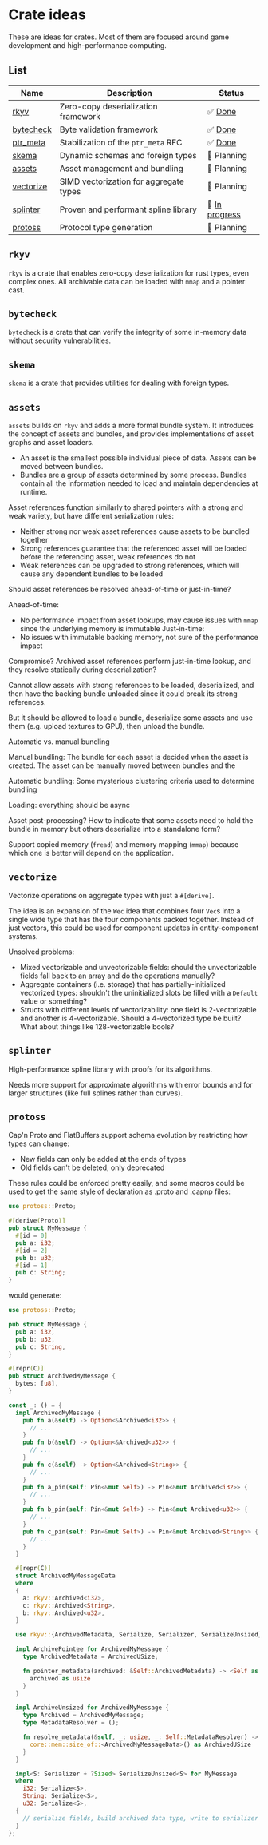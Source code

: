 # Crate ideas

These are ideas for crates. Most of them are focused around game development and high-performance
computing.

## List

| Name                      | Description                               | Status                        |
|---------------------------|-------------------------------------------|-------------------------------|
| [rkyv](#rkyv)             | Zero-copy deserialization framework       | ✅ [Done][rkyv]               |
| [bytecheck](#bytecheck)   | Byte validation framework                 | ✅ [Done][bytecheck]          |
| [ptr_meta](#ptr_meta)     | Stabilization of the `ptr_meta` RFC       | ✅ [Done][ptr_meta]           |
| [skema](#skema)           | Dynamic schemas and foreign types         | 💭 Planning                   |
| [assets](#assets)         | Asset management and bundling             | 💭 Planning                   |
| [vectorize](#vectorize)   | SIMD vectorization for aggregate types    | 💭 Planning                   |
| [splinter](#splinter)     | Proven and performant spline library      | 🚧 [In progress][splinter]    |
| [protoss](#protoss)       | Protocol type generation                  | 💭 Planning                   |

[rkyv]: https://github.com/djkoloski/rkyv
[bytecheck]: https://github.com/djkoloski/rkyv
[ptr_meta]: https://github.com/djkoloski/ptr_meta
[splinter]: https://github.com/djkoloski/splinter

## `rkyv`

`rkyv` is a crate that enables zero-copy deserialization for rust types, even complex ones. All
archivable data can be loaded with `mmap` and a pointer cast.

## `bytecheck`

`bytecheck` is a crate that can verify the integrity of some in-memory data without security
vulnerabilities.

## `skema`

`skema` is a crate that provides utilities for dealing with foreign types.

## `assets`

`assets` builds on `rkyv` and adds a more formal bundle system. It introduces the concept of assets
and bundles, and provides implementations of asset graphs and asset loaders.

- An asset is the smallest possible individual piece of data. Assets can be moved between bundles.
- Bundles are a group of assets determined by some process. Bundles contain all the information
  needed to load and maintain dependencies at runtime.

Asset references function similarly to shared pointers with a strong and weak variety, but have
different serialization rules:

- Neither strong nor weak asset references cause assets to be bundled together
- Strong references guarantee that the referenced asset will be loaded before the referencing asset,
  weak references do not
- Weak references can be upgraded to strong references, which will cause any dependent bundles to be
  loaded

Should asset references be resolved ahead-of-time or just-in-time?

Ahead-of-time:
- No performance impact from asset lookups, may cause issues with `mmap` since the underlying memory
  is immutable
Just-in-time:
- No issues with immutable backing memory, not sure of the performance impact

Compromise? Archived asset references perform just-in-time lookup, and they resolve statically
during deserialization?

Cannot allow assets with strong references to be loaded, deserialized, and then have the backing
bundle unloaded since it could break its strong references.

But it should be allowed to load a bundle, deserialize some assets and use them
(e.g. upload textures to GPU), then unload the bundle.

Automatic vs. manual bundling

Manual bundling: The bundle for each asset is decided when the asset is created. The asset can be
manually moved between bundles and the 

Automatic bundling: Some mysterious clustering criteria used to determine bundling

Loading: everything should be async

Asset post-processing? How to indicate that some assets need to hold the bundle in memory but others
deserialize into a standalone form?

Support copied memory (`fread`) and memory mapping (`mmap`) because which one is better will depend
on the application.

## `vectorize`

Vectorize operations on aggregate types with just a `#[derive]`.

The idea is an expansion of the `Wec` idea that combines four `Vec`s into a single wide type that
has the four components packed together. Instead of just vectors, this could be used for component
updates in entity-component systems.

Unsolved problems:
- Mixed vectorizable and unvectorizable fields: should the unvectorizable fields fall back to an
  array and do the operations manually?
- Aggregate containers (i.e. storage) that has partially-initialized vectorized types: shouldn't the
  uninitialized slots be filled with a `Default` value or something?
- Structs with different levels of vectorizability: one field is 2-vectorizable and another is
  4-vectorizable. Should a 4-vectorized type be built? What about things like 128-vectorizable
  bools?

## `splinter`

High-performance spline library with proofs for its algorithms.

Needs more support for approximate algorithms with error bounds and for larger structures (like full
splines rather than curves).

## `protoss`

Cap'n Proto and FlatBuffers support schema evolution by restricting how types can change:

- New fields can only be added at the ends of types
- Old fields can't be deleted, only deprecated

These rules could be enforced pretty easily, and some macros could be used to get the same style of
declaration as .proto and .capnp files:

```rust
use protoss::Proto;

#[derive(Proto)]
pub struct MyMessage {
  #[id = 0]
  pub a: i32;
  #[id = 2]
  pub b: u32;
  #[id = 1]
  pub c: String;
}
```

would generate:

```rust
use protoss::Proto;

pub struct MyMessage {
  pub a: i32,
  pub b: u32,
  pub c: String,
}

#[repr(C)]
pub struct ArchivedMyMessage {
  bytes: [u8],
}

const _: () = {
  impl ArchivedMyMessage {
    pub fn a(&self) -> Option<&Archived<i32>> {
      // ...
    }
    pub fn b(&self) -> Option<&Archived<u32>> {
      // ...
    }
    pub fn c(&self) -> Option<&Archived<String>> {
      // ...
    }
    pub fn a_pin(self: Pin<&mut Self>) -> Pin<&mut Archived<i32>> {
      // ...
    }
    pub fn b_pin(self: Pin<&mut Self>) -> Pin<&mut Archived<u32>> {
      // ...
    }
    pub fn c_pin(self: Pin<&mut Self>) -> Pin<&mut Archived<String>> {
      // ...
    }
  }

  #[repr(C)]
  struct ArchivedMyMessageData
  where
  {
    a: rkyv::Archived<i32>,
    c: rkyv::Archived<String>,
    b: rkyv::Archived<u32>,
  }

  use rkyv::{ArchivedMetadata, Serialize, Serializer, SerializeUnsized};

  impl ArchivePointee for ArchivedMyMessage {
    type ArchivedMetadata = ArchivedUSize;

    fn pointer_metadata(archived: &Self::ArchivedMetadata) -> <Self as Pointee>::Metadata {
      archived as usize
    }
  }

  impl ArchiveUnsized for ArchivedMyMessage {
    type Archived = ArchivedMyMessage;
    type MetadataResolver = ();

    fn resolve_metadata(&self, _: usize, _: Self::MetadataResolver) -> ArchivedMetadata<Self> {
      core::mem::size_of::<ArchivedMyMessageData>() as ArchivedUSize
    }
  }

  impl<S: Serializer + ?Sized> SerializeUnsized<S> for MyMessage
  where
    i32: Serialize<S>,
    String: Serialize<S>,
    u32: Serialize<S>,
  {
    // serialize fields, build archived data type, write to serializer
  }
};
```
